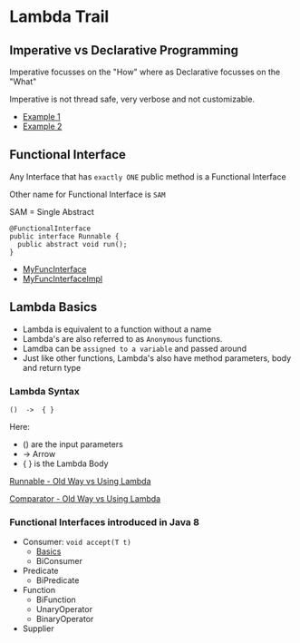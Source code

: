 # Lambda Trail

## Imperative vs Declarative Programming

Imperative focusses on the "How" where as Declarative focusses on the "What"

Imperative is not thread safe, very verbose and not customizable.

- [Example 1](./ImperativevsDeclarative1.java)
- [Example 2](./ImperativevsDeclarative2.java)

## Functional Interface

Any Interface that has `exactly ONE` public method is a Functional Interface

Other name for Functional Interface is `SAM`

SAM = Single Abstract 

```
@FunctionalInterface
public interface Runnable {
  public abstract void run();
}
```

- [MyFuncInterface](./funcinterface/basics/MyFuncInterface.java)
- [MyFuncInterfaceImpl](./funcinterface/basics/MyFuncInterfaceImpl.java) 

## Lambda Basics

- Lambda is equivalent to a function without a name
- Lambda's are also referred to as `Anonymous` functions.
- Lamdba can be `assigned to a variable` and passed around
- Just like other functions, Lambda's also have method parameters, body and return type

### Lambda Syntax

```()  ->  { }```

Here:
- () are the input parameters
- -> Arrow
- { } is the Lambda Body

[Runnable - Old Way vs Using Lambda](./funcinterface/basics/TraditionalRunnable.java)

[Comparator - Old Way vs Using Lambda](./funcinterface/basics/TraditionalComparator.java)

### Functional Interfaces introduced in Java 8

- Consumer:  `void accept(T t)`
  - [Basics](./consumer/ConsumerBasicsStringUpper.java)
  - BiConsumer
- Predicate
  - BiPredicate
- Function 
  - BiFunction
  - UnaryOperator
  - BinaryOperator
- Supplier